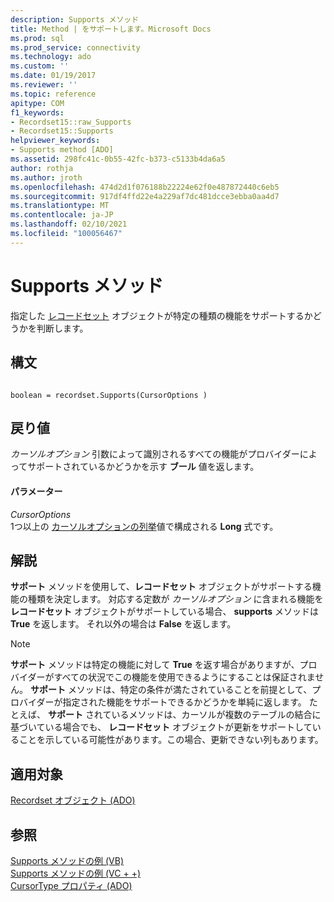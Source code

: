 ```yaml
---
description: Supports メソッド
title: Method | をサポートします。Microsoft Docs
ms.prod: sql
ms.prod_service: connectivity
ms.technology: ado
ms.custom: ''
ms.date: 01/19/2017
ms.reviewer: ''
ms.topic: reference
apitype: COM
f1_keywords:
- Recordset15::raw_Supports
- Recordset15::Supports
helpviewer_keywords:
- Supports method [ADO]
ms.assetid: 298fc41c-0b55-42fc-b373-c5133b4da6a5
author: rothja
ms.author: jroth
ms.openlocfilehash: 474d2d1f076188b22224e62f0e487872440c6eb5
ms.sourcegitcommit: 917df4ffd22e4a229af7dc481dcce3ebba0aa4d7
ms.translationtype: MT
ms.contentlocale: ja-JP
ms.lasthandoff: 02/10/2021
ms.locfileid: "100056467"
---
```

# <a name="supports-method"></a>Supports メソッド
指定した [レコードセット](./recordset-object-ado.md) オブジェクトが特定の種類の機能をサポートするかどうかを判断します。  
  
## <a name="syntax"></a>構文  
  
```  
  
boolean = recordset.Supports(CursorOptions )  
```  
  
## <a name="return-value"></a>戻り値  
 *カーソルオプション* 引数によって識別されるすべての機能がプロバイダーによってサポートされているかどうかを示す **ブール** 値を返します。  
  
#### <a name="parameters"></a>パラメーター  
 *CursorOptions*  
 1つ以上の [カーソルオプションの列挙](./cursoroptionenum.md)値で構成される **Long** 式です。  
  
## <a name="remarks"></a>解説  
 **サポート** メソッドを使用して、**レコードセット** オブジェクトがサポートする機能の種類を決定します。 対応する定数が *カーソルオプション* に含まれる機能を **レコードセット** オブジェクトがサポートしている場合、 **supports** メソッドは **True** を返します。 それ以外の場合は **False** を返します。  
  
> [!NOTE]
>  **サポート** メソッドは特定の機能に対して **True** を返す場合がありますが、プロバイダーがすべての状況でこの機能を使用できるようにすることは保証されません。 **サポート** メソッドは、特定の条件が満たされていることを前提として、プロバイダーが指定された機能をサポートできるかどうかを単純に返します。 たとえば、 **サポート** されているメソッドは、カーソルが複数のテーブルの結合に基づいている場合でも、 **レコードセット** オブジェクトが更新をサポートしていることを示している可能性があります。この場合、更新できない列もあります。  
  
## <a name="applies-to"></a>適用対象  
 [Recordset オブジェクト (ADO)](./recordset-object-ado.md)  
  
## <a name="see-also"></a>参照  
 [Supports メソッドの例 (VB)](./supports-method-example-vb.md)   
 [Supports メソッドの例 (VC + +)](./supports-method-example-vc.md)   
 [CursorType プロパティ (ADO)](./cursortype-property-ado.md)